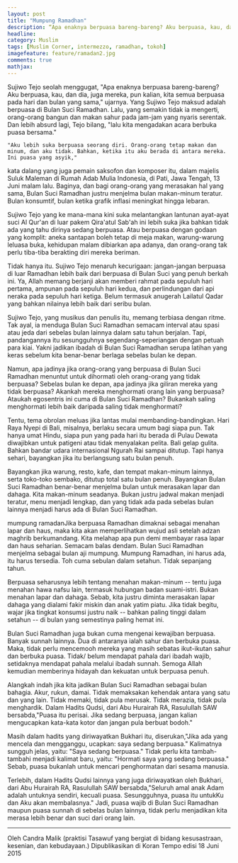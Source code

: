 ```yaml
---
layout: post
title: "Mumpung Ramadhan"
description: “Apa enaknya berpuasa bareng-bareng? Aku berpuasa, kau, dan dia, juga mereka, pun kalian, kita semua berpuasa pada hari dan bulan yang sama,”
headline: 
category: Muslim
tags: [Muslim Corner, intermezzo, ramadhan, tokoh]
imagefeature: feature/ramadan2.jpg
comments: true
mathjax: 
---
```


Sujiwo Tejo seolah menggugat, "Apa enaknya berpuasa bareng-bareng? Aku berpuasa, kau, dan dia, juga mereka, pun kalian, kita semua berpuasa pada hari dan bulan yang sama," ujarnya. Yang Sujiwo Tejo maksud adalah berpuasa di Bulan Suci Ramadhan. Lalu, yang semakin tidak ia mengerti, orang-orang bangun dan makan sahur pada jam-jam yang nyaris serentak. Dan lebih absurd lagi, Tejo bilang, "lalu kita mengadakan acara berbuka puasa bersama."

    "Aku lebih suka berpuasa seorang diri. Orang-orang tetap makan dan minum, dan aku tidak. Bahkan, ketika itu aku berada di antara mereka. Ini puasa yang asyik,"

kata dalang yang juga pemain saksofon dan komposer itu, dalam majelis Suluk Maleman di Rumah Adab Mulia Indonesia, di Pati, Jawa Tengah, 13 Juni malam lalu. Baginya, dan bagi orang-orang yang merasakan hal yang sama, Bulan Suci Ramadhan justru menjelma bulan makan-minum teratur. Bulan konsumtif, bulan ketika grafik inflasi meningkat hingga lebaran.

Sujiwo Tejo yang ke mana-mana kini suka melantangkan lantunan ayat-ayat suci Al Qur'an di luar pakem Qira'atul Sab'ah ini lebih suka jika bahkan tidak ada yang tahu dirinya sedang berpuasa. Atau berpuasa dengan godaan yang komplit: aneka santapan boleh tetap di meja makan, warung-warung leluasa buka, kehidupan malam dibiarkan apa adanya, dan orang-orang tak perlu tiba-tiba berakting diri mereka beriman.

Tidak hanya itu. Sujiwo Tejo menaruh kecurigaan: jangan-jangan berpuasa di luar Ramadhan lebih baik dari berpuasa di Bulan Suci yang penuh berkah ini. Ya, Allah memang berjanji akan memberi rahmat pada sepuluh hari pertama, ampunan pada sepuluh hari kedua, dan perlindungan dari api neraka pada sepuluh hari ketiga. Belum termasuk anugerah Lailatul Qadar yang bahkan nilainya lebih baik dari seribu bulan.

Sujiwo Tejo, yang musikus dan penulis itu, memang terbiasa dengan ritme. Tak ayal, ia menduga Bulan Suci Ramadhan semacam interval atau spasi atau jeda dari sebelas bulan lainnya dalam satu tahun berjalan. Tapi, pandangannya itu sesungguhnya segendang-seperiangan dengan petuah para kiai. Yakni jadikan ibadah di Bulan Suci Ramadhan serupa latihan yang keras sebelum kita benar-benar berlaga sebelas bulan ke depan.

Namun, apa jadinya jika orang-orang yang berpuasa di Bulan Suci Ramadhan menuntut untuk dihormati oleh orang-orang yang tidak berpuasa? Sebelas bulan ke depan, apa jadinya jika giliran mereka yang tidak berpuasa? Akankah mereka menghormati orang lain yang berpuasa? Ataukah egosentris ini cuma di Bulan Suci Ramadhan? Bukankah saling menghormati lebih baik daripada saling tidak menghormati?

Tentu, tema obrolan meluas jika lantas mulai membanding-bandingkan. Hari Raya Nyepi di Bali, misalnya, berlaku secara umum bagi siapa pun. Tak hanya umat Hindu, siapa pun yang pada hari itu berada di Pulau Dewata diwajibkan untuk patigeni atau tidak menyalakan pelita. Bali gelap gulita. Bahkan bandar udara internasional Ngurah Rai sampai ditutup. Tapi hanya sehari, bayangkan jika itu berlangsung satu bulan penuh.

Bayangkan jika warung, resto, kafe, dan tempat makan-minum lainnya, serta toko-toko sembako, ditutup total satu bulan penuh. Bayangkan Bulan Suci Ramadhan benar-benar menjelma bulan untuk merasakan lapar dan dahaga. Kita makan-minum seadanya. Bukan justru jadwal makan menjadi teratur, menu menjadi lengkap, dan yang tidak ada pada sebelas bulan lainnya menjadi harus ada di Bulan Suci Ramadhan.

mumpung ramadanJika berpuasa Ramadhan dimaknai sebagai menahan lapar dan haus, maka kita akan memperlihatkan wujud asli setelah adzan maghrib berkumandang. Kita melahap apa pun demi membayar rasa lapar dan haus seharian. Semacam balas dendam. Bulan Suci Ramadhan menjelma sebagai bulan aji mumpung. Mumpung Ramadhan, ini harus ada, itu harus tersedia. Toh cuma sebulan dalam setahun. Tidak sepanjang tahun.

Berpuasa seharusnya lebih tentang menahan makan-minum -- tentu juga menahan hawa nafsu lain, termasuk hubungan badan suami-istri. Bukan menahan lapar dan dahaga. Sebab, kita justru diminta merasakan lapar dahaga yang dialami fakir miskin dan anak yatim piatu. Jika tidak begitu, wajar jika tingkat konsumsi justru naik -- bahkan paling tinggi dalam setahun -- di bulan yang semestinya paling hemat ini.

Bulan Suci Ramadhan juga bukan cuma mengenai kewajiban berpuasa. Banyak sunnah lainnya. Dua di antaranya ialah sahur dan berbuka puasa. Maka, tidak perlu mencemooh mereka yang masih sebatas ikut-ikutan sahur dan berbuka puasa. Tidak/ belum mendapat pahala dari ibadah wajib, setidaknya mendapat pahala melalui ibadah sunnah. Semoga Allah kemudian memberinya hidayah dan kekuatan untuk berpuasa penuh.

Alangkah indah jika kita jadikan Bulan Suci Ramadhan sebagai bulan bahagia. Akur, rukun, damai. Tidak memaksakan kehendak antara yang satu dan yang lain. Tidak memaki, tidak pula merusak. Tidak merazia, tidak pula menghardik. Dalam Hadits Qudsi, dari Abu Hurairah RA, Rasulullah SAW bersabda,"Puasa itu perisai. Jika sedang berpuasa, jangan kalian mengucapkan kata-kata kotor dan jangan pula berbuat bodoh."

Masih dalam hadits yang diriwayatkan Bukhari itu, diserukan,"Jika ada yang mencela dan mengganggu, ucapkan: saya sedang berpuasa." Kalimatnya sungguh jelas, yaitu: "Saya sedang berpuasa." Tidak perlu kita tambah-tambahi menjadi kalimat baru, yaitu: "Hormati saya yang sedang berpuasa." Sebab, puasa bukanlah untuk mencari penghormatan dari sesama manusia.

Terlebih, dalam Hadits Qudsi lainnya yang juga diriwayatkan oleh Bukhari, dari Abu Hurairah RA, Rasulullah SAW bersabda,"Seluruh amal anak Adam adalah untuknya sendiri, kecuali puasa. Sesungguhnya, puasa itu untukKu dan Aku akan membalasnya." Jadi, puasa wajib di Bulan Suci Ramadhan maupun puasa sunnah di sebelas bulan lainnya, tidak perlu menjadikan kita merasa lebih benar dan suci dari orang lain.

----------

Oleh Candra Malik (praktisi Tasawuf yang bergiat di bidang kesusastraan, kesenian, dan kebudayaan.)
Dipublikasikan di Koran Tempo edisi 18 Juni 2015
